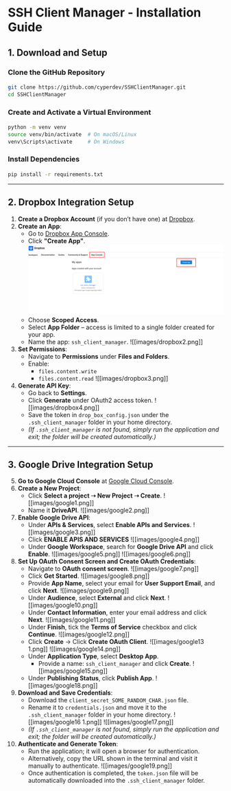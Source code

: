 # **SSH Client Manager - Installation Guide**

## **1. Download and Setup**

### **Clone the GitHub Repository**

```bash
git clone https://github.com/cyperdev/SSHClientManager.git
cd SSHClientManager
```

### **Create and Activate a Virtual Environment**

```bash
python -m venv venv
source venv/bin/activate  # On macOS/Linux
venv\Scripts\activate     # On Windows
```

### **Install Dependencies**

```bash
pip install -r requirements.txt
```

---

## **2. Dropbox Integration Setup**

1. **Create a Dropbox Account** (if you don’t have one) at [Dropbox](https://www.dropbox.com/).
2. **Create an App**:
    - Go to [Dropbox App Console](https://www.dropbox.com/developers/apps).
    - Click **"Create App"**.
		![Screenshot](images/dropbox1.png)
    - Choose **Scoped Access**.
    - Select **App Folder** – access is limited to a single folder created for your app.
    - Name the app: `ssh_client_manager`.
	    ![[images/dropbox2.png]]
3. **Set Permissions**:
    - Navigate to **Permissions** under **Files and Folders**.
    - Enable:
        - `files.content.write`
        - `files.content.read`
        ![[images/dropbox3.png]]
4. **Generate API Key**:
    - Go back to **Settings**.
    - Click **Generate** under OAuth2 access token.
	    ![[images/dropbox4.png]]
    - Save the token in `drop_box_config.json` under the `.ssh_client_manager` folder in your home directory.
    - _(If `.ssh_client_manager` is not found, simply run the application and exit; the folder will be created automatically.)_

---

## **3. Google Drive Integration Setup**

5. **Go to Google Cloud Console** at [Google Cloud Console](https://console.cloud.google.com/).
6. **Create a New Project**:
    - Click **Select a project ➝ New Project ➝ Create**.
	    ![[images/google1.png]]
    - Name it **DriveAPI**.
	    ![[images/google2.png]]
7. **Enable Google Drive API**:
    - Under **APIs & Services**, select **Enable APIs and Services**.
	    ![[images/google3.png]]
    - Click **ENABLE APIS AND SERVICES**
	    ![[images/google4.png]]
    - Under **Google Workspace**, search for **Google Drive API** and click **Enable**.
	    ![[images/google5.png]]
	    ![[images/google6.png]]
8. **Set Up OAuth Consent Screen and Create OAuth Credentials**:
    - Navigate to **OAuth consent screen**.
	    ![[images/google7.png]]
    - Click **Get Started**.
	    ![[images/google8.png]]
    - Provide **App Name**, select your email for **User Support Email**, and click **Next**.
	    ![[images/google9.png]]
    - Under **Audience**, select **External** and click **Next**.
	    ![[images/google10.png]]
    - Under **Contact Information**, enter your email address and click **Next**.
	    ![[images/google11.png]]
    - Under **Finish**, tick the **Terms of Service** checkbox and click **Continue**.
	    ![[images/google12.png]]
    - Click **Create** → Click **Create OAuth Client**.
		![[images/google13 1.png]]
	    ![[images/google14.png]]
    - Under **Application Type**, select **Desktop App**.
	    - Provide a name: `ssh_client_manager` and click **Create**.
		![[images/google15.png]]
    - Under **Publishing Status**, click **Publish App**.
	    ![[images/google18.png]]
9. **Download and Save Credentials**:
    - Download the `client_secret_SOME_RANDOM_CHAR.json` file.
    - Rename it to `credentials.json` and move it to the `.ssh_client_manager` folder in your home directory.
	    ![[images/google16 1.png]]
	    ![[images/google17.png]]
    - _(If `.ssh_client_manager` is not found, simply run the application and exit; the folder will be created automatically.)_
10. **Authenticate and Generate Token**:
    - Run the application; it will open a browser for authentication.
    - Alternatively, copy the URL shown in the terminal and visit it manually to authenticate.
	    ![[images/google19.png]]
    - Once authentication is completed, the `token.json` file will be automatically downloaded into the `.ssh_client_manager` folder.
